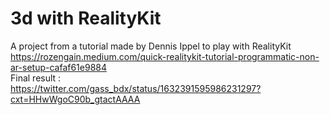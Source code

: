 # 3d with RealityKit 
A project from a tutorial made by Dennis Ippel to play with RealityKit <br>
https://rozengain.medium.com/quick-realitykit-tutorial-programmatic-non-ar-setup-cafaf61e9884 <br>
Final result :<br> 
https://twitter.com/gass_bdx/status/1632391595986231297?cxt=HHwWgoC90b_gtactAAAA

